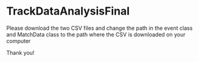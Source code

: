 # TrackDataAnalysisFinal

Please download the two CSV files and change the path in the event class and MatchData class to the path where the CSV is downloaded on your computer

Thank you!

